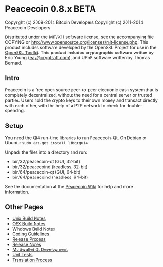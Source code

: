 Peacecoin 0.8.x BETA
====================

Copyright (c) 2009-2014 Bitcoin Developers
Copyright (c) 2011-2014 Peacecoin Developers

Distributed under the MIT/X11 software license, see the accompanying
file COPYING or http://www.opensource.org/licenses/mit-license.php.
This product includes software developed by the OpenSSL Project for use in the [OpenSSL Toolkit](http://www.openssl.org/). This product includes
cryptographic software written by Eric Young ([eay@cryptsoft.com](mailto:eay@cryptsoft.com)), and UPnP software written by Thomas Bernard.


Intro
---------------------
Peacecoin is a free open source peer-to-peer electronic cash system that is
completely decentralized, without the need for a central server or trusted
parties.  Users hold the crypto keys to their own money and transact directly
with each other, with the help of a P2P network to check for double-spending.


Setup
---------------------
You need the Qt4 run-time libraries to run Peacecoin-Qt. On Debian or Ubuntu:
	`sudo apt-get install libqtgui4`

Unpack the files into a directory and run:

- bin/32/peacecoin-qt (GUI, 32-bit)
- bin/32/peacecoind (headless, 32-bit)
- bin/64/peacecoin-qt (GUI, 64-bit)
- bin/64/peacecoind (headless, 64-bit)

See the documentation at the [Peacecoin Wiki](http://peacecoin.info)
for help and more information.


Other Pages
---------------------
- [Unix Build Notes](build-unix.md)
- [OSX Build Notes](build-osx.md)
- [Windows Build Notes](build-msw.md)
- [Coding Guidelines](coding.md)
- [Release Process](release-process.md)
- [Release Notes](release-notes.md)
- [Multiwallet Qt Development](multiwallet-qt.md)
- [Unit Tests](unit-tests.md)
- [Translation Process](translation_process.md)
